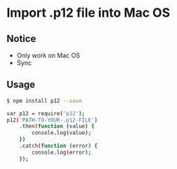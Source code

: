 # Import .p12 file into Mac OS

## Notice
- Only work on Mac OS
- Sync

## Usage

```sh
$ npm install p12 --save
```

```sh
var p12 = require('p12');
p12('PATH-TO-YOUR-.p12-FILE')
    .then(function (value) {
        console.log(value);
    })
    .catch(function (error) {
        console.log(error);
    });
```